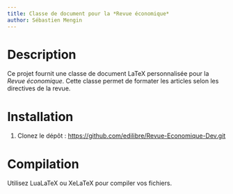 ```yaml
---
title: Classe de document pour la *Revue économique*
author: Sébastien Mengin
---
```


# Description
Ce projet fournit une classe de document LaTeX personnalisée pour la *Revue économique*. Cette classe permet de formater les articles selon les directives de la revue.

# Installation
1. Clonez le dépôt : https://github.com/edilibre/Revue-Economique-Dev.git

# Compilation
Utilisez LuaLaTeX ou XeLaTeX pour compiler vos fichiers.
